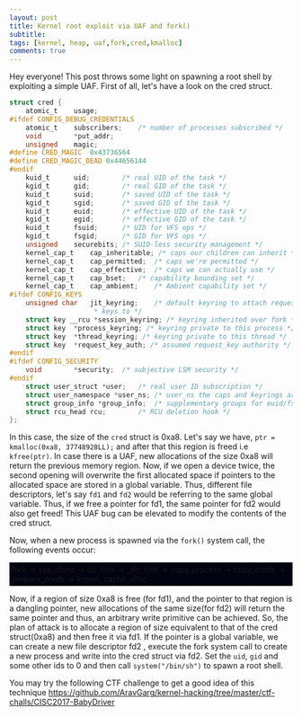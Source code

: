 ```yaml
---
layout: post
title: Kernel root exploit via UAF and fork()
subtitle: 
tags: [kernel, heap, uaf,fork,cred,kmalloc]
comments: true
---
```


Hey everyone! This post throws some light on spawning a root shell by exploiting a simple UAF. First of all, let's have a look on the cred struct.

```c
struct cred {
    atomic_t    usage;
#ifdef CONFIG_DEBUG_CREDENTIALS
    atomic_t    subscribers;    /* number of processes subscribed */
    void        *put_addr;
    unsigned    magic;
#define CRED_MAGIC  0x43736564
#define CRED_MAGIC_DEAD 0x44656144
#endif
    kuid_t      uid;        /* real UID of the task */
    kgid_t      gid;        /* real GID of the task */
    kuid_t      suid;       /* saved UID of the task */
    kgid_t      sgid;       /* saved GID of the task */
    kuid_t      euid;       /* effective UID of the task */
    kgid_t      egid;       /* effective GID of the task */
    kuid_t      fsuid;      /* UID for VFS ops */
    kgid_t      fsgid;      /* GID for VFS ops */
    unsigned    securebits; /* SUID-less security management */
    kernel_cap_t    cap_inheritable; /* caps our children can inherit */
    kernel_cap_t    cap_permitted;  /* caps we're permitted */
    kernel_cap_t    cap_effective;  /* caps we can actually use */
    kernel_cap_t    cap_bset;   /* capability bounding set */
    kernel_cap_t    cap_ambient;    /* Ambient capability set */
#ifdef CONFIG_KEYS
    unsigned char   jit_keyring;    /* default keyring to attach requested
                     * keys to */
    struct key __rcu *session_keyring; /* keyring inherited over fork */
    struct key  *process_keyring; /* keyring private to this process */
    struct key  *thread_keyring; /* keyring private to this thread */
    struct key  *request_key_auth; /* assumed request_key authority */
#endif
#ifdef CONFIG_SECURITY
    void        *security;  /* subjective LSM security */
#endif
    struct user_struct *user;   /* real user ID subscription */
    struct user_namespace *user_ns; /* user_ns the caps and keyrings are relative to. */
    struct group_info *group_info;  /* supplementary groups for euid/fsgid */
    struct rcu_head rcu;        /* RCU deletion hook */
};
```

In this case, the size of the `cred` struct is 0xa8. Let's say we have,
`ptr = kmalloc(0xa8, 37748928LL);` and after that this region is freed i.e `kfree(ptr)`.
In case there is a UAF, new allocations of the size 0xa8 will return the previous memory region. Now, if we open a device twice, the second opening will overwrite the first allocated space if pointers to the allocated space are stored in a global variable. Thus, different file descriptors, let's say `fd1` and `fd2` would be referring to the same global variable. Thus, if we free a pointer for fd1, the same pointer for fd2 would also get freed! This UAF bug can be elevated to modify the contents of the cred struct.

Now, when a new process is spawned via the `fork()` system call, the following events occur:


<div style="background-color:#020311;padding:4px;">fork -> sys_clone -> do_fork -> _do_fork -> copy_process -> copy_creds -> prepare_creds -> kmem_cache_alloc </div>


Now, if a region of size 0xa8 is free (for fd1), and the pointer to that region is a dangling pointer, new allocations of the same size(for fd2) will return the same pointer and thus, an arbitrary write primitive can be achieved. So, the plan of attack is to allocate a region of size equivalent to that of the cred struct(0xa8) and then free it via fd1. If the pointer is a global variable, we can create a new file descriptor fd2 , execute the fork system call to create a new process and write into the cred struct via  fd2. Set the `uid`, `gid` and some other ids to 0 and then call `system("/bin/sh")` to spawn a root shell.


You may try the following CTF challenge to get a good idea of this technique
https://github.com/AravGarg/kernel-hacking/tree/master/ctf-challs/CISC2017-BabyDriver